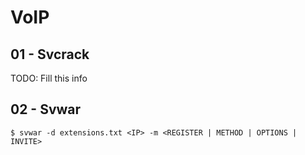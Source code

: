 # VoIP

## 01 - Svcrack

TODO: Fill this info

## 02 - Svwar

`$ svwar -d extensions.txt <IP> -m <REGISTER | METHOD | OPTIONS | INVITE>`